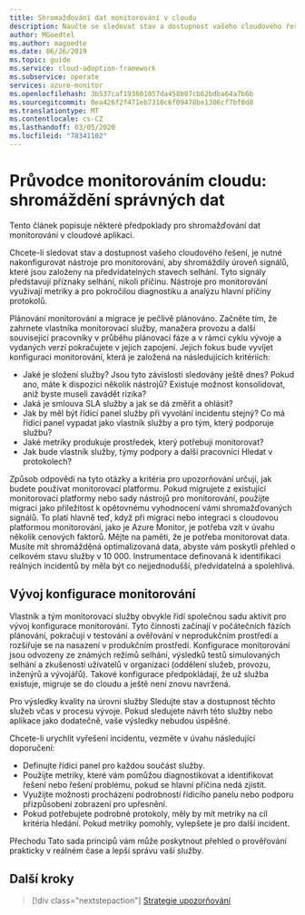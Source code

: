 ```yaml
---
title: Shromažďování dat monitorování v cloudu
description: Naučte se sledovat stav a dostupnost vašeho cloudového řešení, abyste mohli shromažďovat správná data monitorování.
author: MGoedtel
ms.author: magoedte
ms.date: 06/26/2019
ms.topic: guide
ms.service: cloud-adoption-framework
ms.subservice: operate
services: azure-monitor
ms.openlocfilehash: 3b537caf193601057da458b07cb62bdba64a7b6b
ms.sourcegitcommit: 0ea426f2f471eb7310c6f09478be1306cf7bf0d8
ms.translationtype: MT
ms.contentlocale: cs-CZ
ms.lasthandoff: 03/05/2020
ms.locfileid: "78341102"
---
```

# <a name="cloud-monitoring-guide-collect-the-right-data"></a>Průvodce monitorováním cloudu: shromáždění správných dat

Tento článek popisuje některé předpoklady pro shromažďování dat monitorování v cloudové aplikaci.

Chcete-li sledovat stav a dostupnost vašeho cloudového řešení, je nutné nakonfigurovat nástroje pro monitorování, aby shromáždily úroveň signálů, které jsou založeny na předvídatelných stavech selhání. Tyto signály představují příznaky selhání, nikoli příčinu. Nástroje pro monitorování využívají metriky a pro pokročilou diagnostiku a analýzu hlavní příčiny protokolů.

Plánování monitorování a migrace je pečlivě plánováno. Začněte tím, že zahrnete vlastníka monitorovací služby, manažera provozu a další související pracovníky v průběhu plánovací fáze a v rámci cyklu vývoje a vydaných verzí pokračujete v jejich zapojení. Jejich fokus bude vyvíjet konfiguraci monitorování, která je založená na následujících kritériích:

- Jaké je složení služby? Jsou tyto závislosti sledovány ještě dnes? Pokud ano, máte k dispozici několik nástrojů? Existuje možnost konsolidovat, aniž byste museli zavádět rizika?
- Jaká je smlouva SLA služby a jak se dá změřit a ohlásit?
- Jak by měl být řídicí panel služby při vyvolání incidentu stejný? Co má řídicí panel vypadat jako vlastník služby a pro tým, který podporuje službu?
- Jaké metriky produkuje prostředek, který potřebuji monitorovat?  
- Jak bude vlastník služby, týmy podpory a další pracovníci Hledat v protokolech?

Způsob odpovědi na tyto otázky a kritéria pro upozorňování určují, jak budete používat monitorovací platformu. Pokud migrujete z existující monitorovací platformy nebo sady nástrojů pro monitorování, použijte migraci jako příležitost k opětovnému vyhodnocení vámi shromažďovaných signálů. To platí hlavně teď, když při migraci nebo integraci s cloudovou platformou monitorování, jako je Azure Monitor, je potřeba vzít v úvahu několik cenových faktorů. Mějte na paměti, že je potřeba monitorovat data. Musíte mít shromážděná optimalizovaná data, abyste vám poskytli přehled o celkovém stavu služby v 10 000. Instrumentace definovaná k identifikaci reálných incidentů by měla být co nejjednodušší, předvídatelná a spolehlivá.

## <a name="develop-a-monitoring-configuration"></a>Vývoj konfigurace monitorování

Vlastník a tým monitorovací služby obvykle řídí společnou sadu aktivit pro vývoj konfigurace monitorování. Tyto činnosti začínají v počátečních fázích plánování, pokračují v testování a ověřování v neprodukčním prostředí a rozšiřuje se na nasazení v produkčním prostředí. Konfigurace monitorování jsou odvozeny ze známých režimů selhání, výsledků testů simulovaných selhání a zkušeností uživatelů v organizaci (oddělení služeb, provozu, inženýrů a vývojářů). Takové konfigurace předpokládají, že už služba existuje, migruje se do cloudu a ještě není znovu navržená.

Pro výsledky kvality na úrovni služby Sledujte stav a dostupnost těchto služeb včas v procesu vývoje. Pokud sledujete návrh této služby nebo aplikace jako dodatečně, vaše výsledky nebudou úspěšné.

Chcete-li urychlit vyřešení incidentu, vezměte v úvahu následující doporučení:

- Definujte řídicí panel pro každou součást služby.
- Použijte metriky, které vám pomůžou diagnostikovat a identifikovat řešení nebo řešení problému, pokud se hlavní příčina nedá zjistit.
- Využijte možnosti procházení podrobností řídicího panelu nebo podporu přizpůsobení zobrazení pro upřesnění.
- Pokud potřebujete podrobné protokoly, měly by mít metriky na cíl kritéria hledání. Pokud metriky pomohly, vylepšete je pro další incident.

Přechodu Tato sada principů vám může poskytnout přehled o prověřování prakticky v reálném čase a lepší správu vaší služby.

## <a name="next-steps"></a>Další kroky

> [!div class="nextstepaction"]
> [Strategie upozorňování](./alerting.md)
